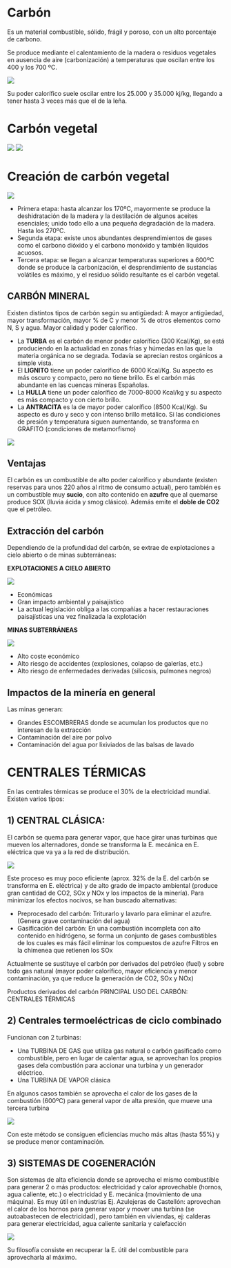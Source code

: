 # Carbón

Es un material combustible, sólido, frágil y poroso, con un alto porcentaje de carbono. 


Se produce mediante el calentamiento de la madera o residuos vegetales en ausencia de aire (carbonización) a temperaturas que oscilan entre los 400 y los 700 ºC. 

![](img/2022-11-19-15-29-19.png)

Su poder calorífico suele oscilar entre los 25.000 y 35.000 kj/kg, llegando a tener hasta 3 veces más que el de la leña.

# Carbón vegetal

![](img/2022-11-19-15-29-50.png)
![](img/2022-11-19-15-29-57.png)


# Creación de carbón vegetal

![](img/2022-11-19-15-31-12.png)

- Primera etapa: hasta alcanzar los 170ºC, mayormente se produce la deshidratación de la madera y la destilación de algunos aceites esenciales; unido todo ello a una pequeña degradación de la madera. Hasta los 270ºC.
- Segunda etapa: existe unos abundantes desprendimientos de gases como el carbono dióxido y el carbono monóxido y también líquidos acuosos.
- Tercera etapa: se llegan a alcanzar temperaturas superiores a 600ºC donde se produce la carbonización, el desprendimiento de sustancias volátiles es máximo, y el residuo sólido resultante es el carbón vegetal.

## CARBÓN MINERAL

Existen distintos tipos de carbón según su antigüedad: A mayor antigüedad, mayor transformación, mayor % de C y menor % de otros elementos como N, S  y agua. Mayor calidad y poder calorífico.

- La **TURBA**  es el carbón de menor poder calorífico (300 Kcal/Kg), se está produciendo en la actualidad en zonas frías y húmedas en las que la materia orgánica no se degrada. Todavía se aprecian restos orgánicos a simple vista.
- El **LIGNITO** tiene un poder calorífico de 6000 Kcal/Kg. Su aspecto es más oscuro y compacto, pero no tiene brillo. Es el carbón más abundante en las cuencas mineras Españolas.
- La **HULLA**  tiene un poder calorífico de 7000-8000 Kcal/kg y su aspecto es más compacto y con cierto brillo.
- La **ANTRACITA** es la de mayor poder calorífico (8500 Kcal/Kg). Su aspecto es duro y seco y con intenso brillo metálico. Si las condiciones de presión y temperatura siguen aumentando, se transforma en GRAFITO (condiciones de metamorfismo)

![](img/2022-11-19-15-32-01.png)

## Ventajas

El carbón es un combustible de alto poder calorífico y abundante (existen reservas para unos 220 años al ritmo de consumo actual), pero también es un combustible muy **sucio**, con alto contenido en **azufre** que al quemarse produce SOX (lluvia ácida y smog clásico). Además emite el **doble de CO2** que el petróleo.

## Extracción del carbón

Dependiendo de la profundidad del carbón, se extrae de explotaciones a cielo abierto o de minas subterráneas:

**EXPLOTACIONES A CIELO ABIERTO**

![](img/2022-11-19-15-32-14.png)

- Económicas
- Gran impacto ambiental y paisajístico
- La actual legislación obliga a las compañías a hacer restauraciones paisajísticas una vez finalizada la explotación

**MINAS SUBTERRÁNEAS**

![](img/2022-11-19-15-32-41.png)

- Alto coste económico
- Alto riesgo de accidentes (explosiones, colapso de galerías, etc.)
- Alto riesgo de enfermedades derivadas (silicosis, pulmones negros)

## Impactos de la minería en general

Las minas generan:

- Grandes ESCOMBRERAS donde se acumulan los productos que no interesan de la extracción
- Contaminación del aire por polvo
- Contaminación del agua por lixiviados de las balsas de lavado

# CENTRALES TÉRMICAS

En las centrales térmicas se produce el 30% de la electricidad mundial. Existen varios tipos: 

## 1) CENTRAL CLÁSICA: 

El carbón se quema para generar vapor, que hace girar unas turbinas que mueven los alternadores, donde se transforma la E. mecánica en E. eléctrica que va ya a la red de distribución.

![](img/2022-11-19-15-33-08.png)

Este proceso es muy poco eficiente (aprox. 32% de la E. del carbón se transforma en E. eléctrica) y de alto grado de impacto ambiental (produce gran cantidad de CO2, SOx y NOx y los impactos de la minería). 
Para minimizar los efectos nocivos, se han buscado alternativas:

- Preprocesado del carbón: Triturarlo y lavarlo para eliminar el azufre. (Genera grave contaminación del agua)
- Gasificación del carbón: En una combustión incompleta con alto contenido en hidrógeno, se forma un conjunto de gases combustibles de los cuales es más fácil eliminar los compuestos de azufre
Filtros en la chimenea que retienen los SOx

Actualmente se sustituye el carbón por derivados del petróleo (fuel) y sobre todo gas natural (mayor poder calorífico, mayor eficiencia y menor contaminación, ya que reduce la generación de CO2,  SOx y NOx)

Productos derivados del carbón
PRINCIPAL USO DEL CARBÓN: CENTRALES TÉRMICAS

## 2) Centrales termoeléctricas de ciclo combinado

Funcionan con 2 turbinas:
- Una TURBINA DE GAS que utiliza gas natural o carbón gasificado como combustible, pero en lugar de calentar agua, se aprovechan los propios gases dela combustión para accionar una turbina y un generador eléctrico.
- Una TURBINA DE VAPOR clásica

En algunos casos también se aprovecha el calor de los gases de la combustión (600ºC) para general vapor de alta presión, que mueve una tercera turbina

![](img/2022-11-19-15-33-24.png)

Con este método se consiguen eficiencias mucho más altas (hasta 55%) y se produce menor contaminación.

## 3) SISTEMAS DE COGENERACIÓN

Son sistemas de alta eficiencia donde se aprovecha el mismo combustible para generar 2 o  más productos: electricidad y calor aprovechable (hornos, agua caliente, etc.) o electricidad y E. mecánica (movimiento de una máquina). Es muy útil en industrias Ej. Azulejeras de Castellón: aprovechan el calor de los hornos para generar vapor y mover una turbina (se autoabastecen de electricidad), pero también en viviendas, ej: calderas para generar electricidad, agua caliente sanitaria y calefacción

![](img/2022-11-19-15-33-34.png)

Su filosofía consiste en recuperar la E. útil del combustible para aprovecharla al máximo.